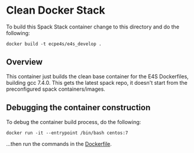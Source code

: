 # Clean Docker Stack

To build this Spack Stack container change to this directory and do the
following:

```
docker build -t ecpe4s/e4s_develop .
```

## Overview

This container just builds the clean base container for the E4S Dockerfiles,
building gcc 7.4.0.  This gets the latest spack repo, it doesn't start from
the preconfigured spack containers/images.

## Debugging the container construction

To debug the container build process, do the following:

```
docker run -it --entrypoint /bin/bash centos:7
```

...then run the commands in the [Dockerfile](Dockerfile).

